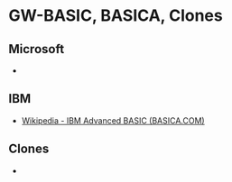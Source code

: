 # GW-BASIC, BASICA, Clones

## Microsoft

-

## IBM

- [Wikipedia - IBM Advanced BASIC (BASICA.COM)](https://en.wikipedia.org/wiki/IBM_BASIC#IBM_Advanced_BASIC)

## Clones

-
